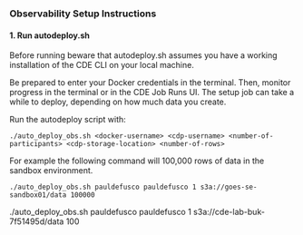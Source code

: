 ### Observability Setup Instructions

#### 1. Run autodeploy.sh

Before running beware that autodeploy.sh assumes you have a working installation of the CDE CLI on your local machine.

Be prepared to enter your Docker credentials in the terminal. Then, monitor progress in the terminal or in the CDE Job Runs UI. The setup job can take a while to deploy, depending on how much data you create.

Run the autodeploy script with:

```
./auto_deploy_obs.sh <docker-username> <cdp-username> <number-of-participants> <cdp-storage-location> <number-of-rows>
```

For example the following command will 100,000 rows of data in the sandbox environment.

```
./auto_deploy_obs.sh pauldefusco pauldefusco 1 s3a://goes-se-sandbox01/data 100000
```


./auto_deploy_obs.sh pauldefusco pauldefusco 1 s3a://cde-lab-buk-7f51495d/data 100
